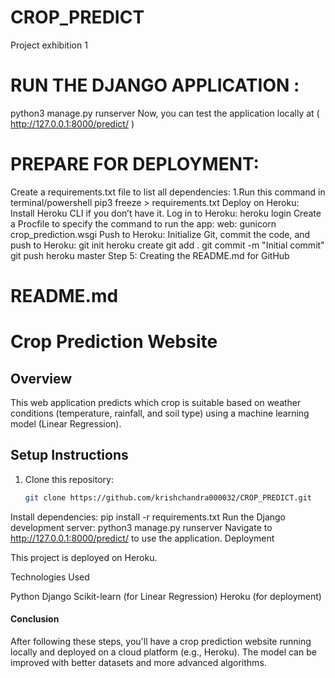 # CROP_PREDICT
Project exhibition 1
# RUN THE DJANGO APPLICATION :
python3 manage.py runserver
Now, you can test the application locally at ( http://127.0.0.1:8000/predict/ )
# PREPARE FOR DEPLOYMENT:
Create a requirements.txt file to list all dependencies: 
1.Run this command in terminal/powershell
pip3 freeze > requirements.txt
Deploy on Heroku:
Install Heroku CLI if you don’t have it.
Log in to Heroku:
heroku login
Create a Procfile to specify the command to run the app:
web: gunicorn crop_prediction.wsgi
Push to Heroku: Initialize Git, commit the code, and push to Heroku:
git init
heroku create
git add .
git commit -m "Initial commit"
git push heroku master
Step 5: Creating the README.md for GitHub

# README.md

# Crop Prediction Website

## Overview
This web application predicts which crop is suitable based on weather conditions (temperature, rainfall, and soil type) using a machine learning model (Linear Regression).

## Setup Instructions

1. Clone this repository:
   ```bash
   git clone https://github.com/krishchandra000032/CROP_PREDICT.git
Install dependencies:
pip install -r requirements.txt
Run the Django development server:
python3 manage.py runserver
Navigate to http://127.0.0.1:8000/predict/ to use the application.
Deployment

This project is deployed on Heroku.

Technologies Used

Python
Django
Scikit-learn (for Linear Regression)
Heroku (for deployment)

#### Conclusion
After following these steps, you'll have a crop prediction website running locally and deployed on a cloud platform (e.g., Heroku). The model can be improved with better datasets and more advanced algorithms.
